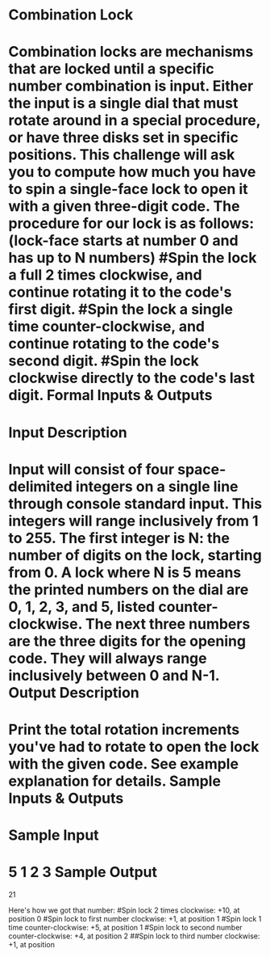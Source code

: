 Combination Lock
=====
Combination locks are mechanisms that are locked until a specific number combination is input. Either the input is a single dial that must rotate around in a special procedure, or have three disks set in specific positions. This challenge will ask you to compute how much you have to spin a single-face lock to open it with a given three-digit code.
The procedure for our lock is as follows: (lock-face starts at number 0 and has up to N numbers)
#Spin the lock a full 2 times clockwise, and continue rotating it to the code's first digit.
#Spin the lock a single time counter-clockwise, and continue rotating to the code's second digit.
#Spin the lock clockwise directly to the code's last digit.
Formal Inputs & Outputs
====
Input Description
===
Input will consist of four space-delimited integers on a single line through console standard input. This integers will range inclusively from 1 to 255. The first integer is N: the number of digits on the lock, starting from 0. A lock where N is 5 means the printed numbers on the dial are 0, 1, 2, 3, and 5, listed counter-clockwise. The next three numbers are the three digits for the opening code. They will always range inclusively between 0 and N-1.
Output Description
===
Print the total rotation increments you've had to rotate to open the lock with the given code. See example explanation for details.
Sample Inputs & Outputs
====
Sample Input
===
5 1 2 3
Sample Output
===
21

Here's how we got that number:
#Spin lock 2 times clockwise: +10, at position 0
#Spin lock to first number clockwise: +1, at position 1
#Spin lock 1 time counter-clockwise: +5, at position 1
#Spin lock to second number counter-clockwise: +4, at position 2
##Spin lock to third number clockwise: +1, at position
